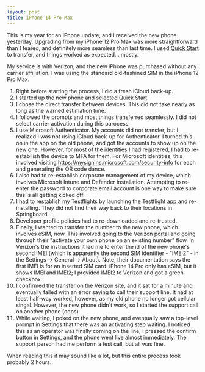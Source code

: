 ```yaml
---
layout: post
title: iPhone 14 Pro Max
---
```


This is my year for an iPhone update, and I received the new phone yesterday. Upgrading from my iPhone 12 Pro Max was more straightforward than I feared, and definitely more seamless than last time. I used [Quick Start](https://support.apple.com/guide/iphone/turn-on-and-set-up-iphone-iph1fd7e482f/ios) to transfer, and things worked as expected... mostly.

My service is with Verizon, and the new iPhone was purchased without any carrier affiliation. I was using the standard old-fashined SIM in the iPhone 12 Pro Max.

1. Right before starting the process, I did a fresh iCloud back-up.
1. I started up the new phone and selected Quick Start.
1. I chose the direct transfer between devices. This did not take nearly as long as the warned estimation time.
1. I followed the prompts and most things transferred seamlessly. I did not select carrier activation during this parocess.
1. I use Microsoft Authenticator. My accounts did not transfer, but I realized I was not using iCloud back-up for Authenticator. I turned this on in the app on the old phone, and got the accounts to show up on the new one. However, for most of the identities I had registered, I had to re-estabilish the device to MFA for them. For Microsoft identities, this involved visiting https://mysignins.microsoft.com/security-info for each and generating the QR code dance.
1. I also had to re-establish corporate management of my device, which involves Microsoft Intune and Defender installation. Attempting to re-enter the password to corporate email account is one way to make sure this is all getting kicked off.
1. I had to restablish my Testflights by launching the Testflight app and re-installing. They did not find their way back to their locations in Springboard.
1. Developer profile policies had to re-downloaded and re-trusted.
1. Finally, I wanted to transfer the number to the new phone, which involves eSIM, now. This involved going to the Verizon portal and going through their "activate your own phone on an existing number" flow. In Verizon's the instructions it led me to enter the id of the new phone's second IMEI (which is apparently the second SIM identifier - "IMEI2" - in the Settings -> General -> About). Note, their documentation says the first IMEI is for an inserted SIM card. iPhone 14 Pro only has eSIM, but it shows IMEI and IMEI2; I provided IMEI2 to Verizon and got a green checkbox.
1. I confirmed the transfer on the Verizon site, and it sat for a minute and eventually failed with an error saying to call their support line. It had at least half-way worked, however, as my old phone no longer got cellular singal. However, the new phone didn't work, so I started the support call on another phone (oops).
1. While waiting, I poked on the new phone, and eventually saw a top-level prompt in Settings that there was an activating step waiting. I noticed this as an operator was finally coming on the line; I pressed the confirm button in Settings, and the phone went live almost immediately. The support person had me perform a test call, but all was fine.

When reading this it may sound like a lot, but this entire process took probably 2 hours.